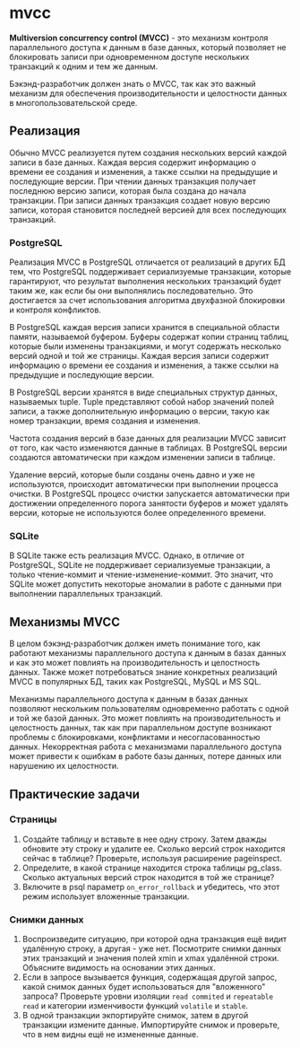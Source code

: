 # mvcc 

**Multiversion concurrency control (MVCC)** - это механизм контроля параллельного доступа к данным в базе данных, который позволяет не блокировать записи при одновременном доступе нескольких транзакций к одним и тем же данным. 

Бэкэнд-разработчик должен знать о MVCC, так как это важный механизм для обеспечения производительности и целостности данных в многопользовательской среде.

## Реализация

Обычно MVCC реализуется путем создания нескольких версий каждой записи в базе данных. Каждая версия содержит информацию о времени ее создания и изменения, а также ссылки на предыдущие и последующие версии. При чтении данных транзакция получает последнюю версию записи, которая была создана до начала транзакции. При записи данных транзакция создает новую версию записи, которая становится последней версией для всех последующих транзакций.

### PostgreSQL

Реализация MVCC в PostgreSQL отличается от реализаций в других БД тем, что PostgreSQL поддерживает сериализуемые транзакции, которые гарантируют, что результат выполнения нескольких транзакций будет таким же, как если бы они выполнялись последовательно. Это достигается за счет использования алгоритма двухфазной блокировки и контроля конфликтов.

В PostgreSQL каждая версия записи хранится в специальной области памяти, называемой буфером. Буферы содержат копии страниц таблиц, которые были изменены транзакциями, и могут содержать несколько версий одной и той же страницы. Каждая версия записи содержит информацию о времени ее создания и изменения, а также ссылки на предыдущие и последующие версии.

В PostgreSQL версии хранятся в виде специальных структур данных, называемых tuple. Tuple представляют собой набор значений полей записи, а также дополнительную информацию о версии, такую как номер транзакции, время создания и изменения.

Частота создания версий в базе данных для реализации MVCC зависит от того, как часто изменяются данные в таблицах. В PostgreSQL версии создаются автоматически при каждом изменении записи в таблице.

Удаление версий, которые были созданы очень давно и уже не используются, происходит автоматически при выполнении процесса очистки. В PostgreSQL процесс очистки запускается автоматически при достижении определенного порога занятости буферов и может удалять версии, которые не используются более определенного времени.

### SQLite

В SQLite также есть реализация MVCC. Однако, в отличие от PostgreSQL, SQLite не поддерживает сериализуемые транзакции, а только чтение-коммит и чтение-изменение-коммит. Это значит, что SQLite может допустить некоторые аномалии в работе с данными при выполнении параллельных транзакций.

## Механизмы MVCC

В целом бэкэнд-разработчик должен иметь понимание того, как работают механизмы параллельного доступа к данным в базах данных и как это может повлиять на производительность и целостность данных. Также может потребоваться знание конкретных реализаций MVCC в популярных БД, таких как PostgreSQL, MySQL и MS SQL.

Механизмы параллельного доступа к данным в базах данных позволяют нескольким пользователям одновременно работать с одной и той же базой данных. Это может повлиять на производительность и целостность данных, так как при параллельном доступе возникают проблемы с блокировками, конфликтами и несогласованностью данных. Некорректная работа с механизмами параллельного доступа может привести к ошибкам в работе базы данных, потере данных или нарушению их целостности.

## Практические задачи 

### Страницы

1. Создайте таблицу и вставьте в нее одну строку. Затем дважды обновите эту строку и удалите ее. Сколько версий строк находится сейчас в таблице? Проверьте, используя расширение pageinspect.
2. Определите, в какой странице находится строка таблицы pg_class. Сколько актуальных версий строк находится в той же странице?
3. Включите в psql параметр `on_error_rollback` и убедитесь, что этот режим использует вложенные транзакции.

### Снимки данных

1. Воспроизведите ситуацию, при которой одна транзакция ещё видит удалённую строку, а другая - уже нет. Посмотрите снимки данных этих транзакций и значения полей xmin и xmax удалённой строки. Объясните видимость на основании этих данных.
2. Если в запросе вызывается функция, содержащая другой запрос, какой снимок данных будет использоваться для "вложенного" запроса? Проверьте уровни изоляции `read commited` и `repeatable read` и категории изменчивости функций `volatile` и `stable`.
3. В одной транзакции экпортируйте снимок, затем в другой транзакции измените данные. Импортируйте снимок и проверьте, что в нем видны ещё не измененные данные.
